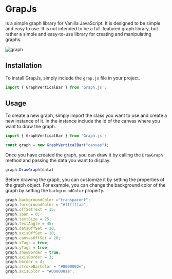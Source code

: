# GrapJs
Is a simple graph library for Vanilla JavaScript. It is designed to be simple and easy to use. It is not intended to be a full-featured graph library, but rather a simple and easy-to-use library for creating and manipulating graphs.

![graph](blob:null/b0e35148-1d8c-450e-8cf5-702cbe220287)
## Installation
To install GrapJs, simply include the `grap.js` file in your project.

```javascript
import { GraphVerticalBar } from 'Graph.js';
```

## Usage
To create a new graph, simply import the class you want to use and create a new instance of it. In the instance include the id of the canvas where you want to draw the graph.


```javascript
import { GraphVerticalBar } from 'Graph.js';

const graph = new GraphVerticalBar("canvas");
```	

Once you have created the graph, you can draw it by calling the `DrawGraph` method and passing the data you want to display.

```javascript	
graph.DrawGraph(data)
```
Before drawing the graph, you can customize it by setting the properties of the graph object. For example, you can change the background color of the graph by setting the `backgroundColor` property.

```javascript
graph.backgroundColor ="transparent";
graph.foregroundColor = "#ffffffaa";
graph.offSetText = 15;
graph.span = 0;
graph.textSize = 25;
graph.textAngle = 45;
graph.dataOffSet = 30;
graph.axisOffSet = 10;
graph.canvasOffSet = 20;
graph.xTags = true;
graph.yTags = true;
graph.showBorder = true;
graph.axisBorder = 3;
graph.border = 4;
graph.strokeBarColor = "#0000002e";
graph.axisColor = "#000000aa";
```
